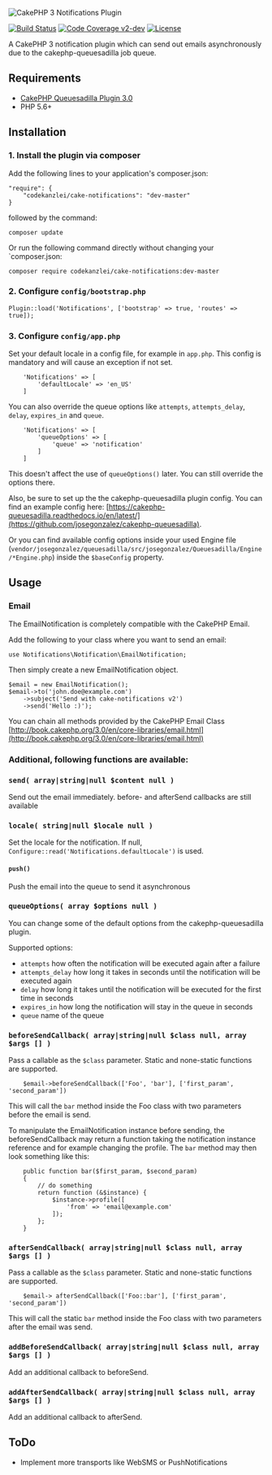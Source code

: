 ![CakePHP 3 Notifications Plugin](https://raw.githubusercontent.com/scherersoftware/cake-notifications/v2/cake-notifications.png)

[![Build Status](https://travis-ci.org/scherersoftware/cake-notifications.svg?branch=v2-dev)](https://travis-ci.org/scherersoftware/cake-notifications)
[![Code Coverage v2-dev](https://codecov.io/gh/scherersoftware/cake-notifications/branch/v2/graph/badge.svg)](https://codecov.io/gh/scherersoftware/cake-notifications)
[![License](https://img.shields.io/badge/license-MIT-brightgreen.svg?style=flat-square)](LICENSE.txt)

A CakePHP 3 notification plugin which can send out emails asynchronously due to the cakephp-queuesadilla job queue.

## Requirements

- [CakePHP Queuesadilla Plugin 3.0](https://github.com/josegonzalez/cakephp-queuesadilla)
- PHP 5.6+

## Installation

### 1. Install the plugin via composer

Add the following lines to your application's composer.json:

```
"require": {
    "codekanzlei/cake-notifications": "dev-master"
}
```

followed by the command:

`composer update`

Or run the following command directly without changing your `composer.json:

```composer require codekanzlei/cake-notifications:dev-master```

### 2. Configure `config/bootstrap.php`

`Plugin::load('Notifications', ['bootstrap' => true, 'routes' => true]);`

### 3. Configure `config/app.php`

Set your default locale in a config file, for example in `app.php`.
This config is mandatory and will cause an exception if not set.

```
    'Notifications' => [
        'defaultLocale' => 'en_US'
    ]
```

You can also override the queue options like `attempts`, `attempts_delay`, `delay`, `expires_in` and `queue`.

```
    'Notifications' => [
        'queueOptions' => [
            'queue' => 'notification'
        ]
    ]
```

This doesn't affect the use of `queueOptions()` later. You can still override the options there.

Also, be sure to set up the the cakephp-queuesadilla plugin config. You can find an example config here: [https://cakephp-queuesadilla.readthedocs.io/en/latest/](https://github.com/josegonzalez/cakephp-queuesadilla).

Or you can find available config options inside your used Engine file (`vendor/josegonzalez/queuesadilla/src/josegonzalez/Queuesadilla/Engine/*Engine.php`) inside the `$baseConfig` property.

## Usage

### Email

The EmailNotification is completely compatible with the CakePHP Email.

Add the following to your class where you want to send an email:

`use Notifications\Notification\EmailNotification;`

Then simply create a new EmailNotification object.

```
$email = new EmailNotification();
$email->to('john.doe@example.com')
    ->subject('Send with cake-notifications v2')
    ->send('Hello :)');

```

You can chain all methods provided by the CakePHP Email Class [http://book.cakephp.org/3.0/en/core-libraries/email.html](http://book.cakephp.org/3.0/en/core-libraries/email.html)

### Additional, following functions are available:

### ` send( array|string|null $content null ) `

Send out the email immediately. before- and afterSend callbacks are still available

### ` locale( string|null $locale null ) `

Set the locale for the notification. If null, ```Configure::read('Notifications.defaultLocale')``` is used.

#### ` push() `

Push the email into the queue to send it asynchronous

### ` queueOptions( array $options null ) `

You can change some of the default options from the cakephp-queuesadilla plugin.

Supported options:

- `attempts` how often the notification will be executed again after a failure
- `attempts_delay` how long it takes in seconds until the notification will be executed again
- `delay` how long it takes until the notification will be executed for the first time  in seconds
- `expires_in` how long the notification will stay in the queue in seconds
- `queue` name of the queue

### `beforeSendCallback( array|string|null $class null, array $args [] )`

Pass a callable as the `$class` parameter. Static and none-static functions are supported.

```
    $email->beforeSendCallback(['Foo', 'bar'], ['first_param', 'second_param'])

```     
This will call the `bar` method inside the Foo class with two parameters before the email is send.

To manipulate the EmailNotification instance before sending, the beforeSendCallback may return a function taking the notification instance reference and for example changing the profile.
The `bar` method may then look something like this:

```
    public function bar($first_param, $second_param)
    {
        // do something
        return function (&$instance) {
            $instance->profile([
                'from' => 'email@example.com'
            ]);
        };
    }
```

### `afterSendCallback( array|string|null $class null, array $args [] )`

Pass a callable as the `$class` parameter. Static and none-static functions are supported.

```
    $email-> afterSendCallback(['Foo::bar'], ['first_param', 'second_param'])

```     
This will call the static `bar` method inside the Foo class with two parameters after the email was send.

### `addBeforeSendCallback( array|string|null $class null, array $args [] )`

Add an additional callback to beforeSend.

### `addAfterSendCallback( array|string|null $class null, array $args [] )`

Add an additional callback to afterSend.

## ToDo

- Implement more transports like WebSMS or PushNotifications
